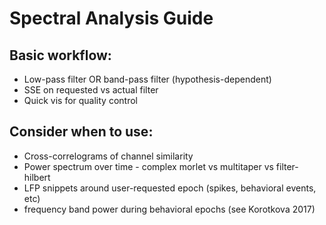 # Spectral Analysis Guide

## Basic workflow:

- Low-pass filter OR band-pass filter (hypothesis-dependent)
- SSE on requested vs actual filter
- Quick vis for quality control

## Consider when to use:

- Cross-correlograms of channel similarity
- Power spectrum over time - complex morlet vs multitaper vs
  filter-hilbert
- LFP snippets around user-requested epoch (spikes, behavioral events, etc)
- frequency band power during behavioral epochs (see Korotkova 2017)